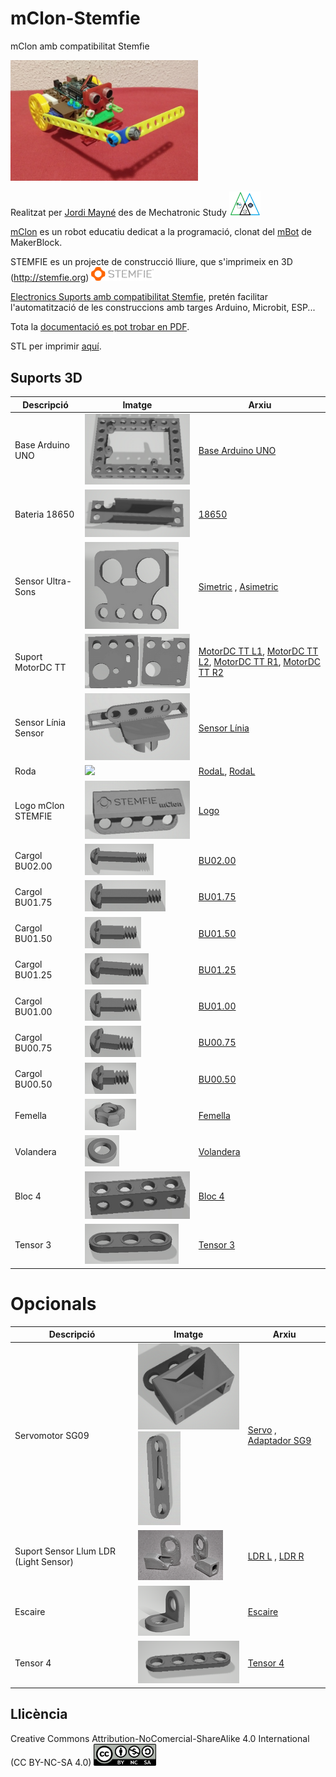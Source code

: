 # mClon-Stemfie

mClon amb compatibilitat Stemfie

<img src="Imatges/mClon-Stemfie.png" width="300" />

Realitzat per [Jordi Mayné](https://github.com/maynej) des de Mechatronic Study <img src="Imatges/Logo3senseFons.png" width="50" />

[mClon](https://tecnoloxia.org/mclon) es un robot educatiu dedicat a la programació, clonat del [mBot](https://www.makeblock.com) de MakerBlock. 

STEMFIE es un projecte de construcció lliure, que s'imprimeix en 3D (http://stemfie.org) <img src="Imatges/LogoSTEMFIE.png" width="100" />

[Electronics Suports amb compatibilitat Stemfie](https://github.com/maynej/Electronics-Stemfie), pretén facilitar l'automatització de les construccions amb targes Arduino, Microbit, ESP... 

Tota la [documentació es pot trobar en PDF](https://github.com/maynej/mClon-Stemfie/tree/main/DOC).

STL per imprimir [aquí](https://github.com/maynej/mClon-Stemfie/tree/main/STL_mClonSTEMFIE).

## Suports 3D
  
Descripció         | Imatge          | Arxiu         
------------- | ------------- | ------------- 
Base Arduino UNO |![](Imatges/ArduinoUNOBase.png) | [Base Arduino UNO](STL_mClonSTEMFIE/ArduinoUNOBase_mClonSTEMFIE.stl)
Bateria 18650 |![](Imatges/18650Holder.png) | [18650](STL_mClonSTEMFIE/18650Holder_mClonSTEMFIE.stl)
Sensor Ultra-Sons |![](Imatges/USSymmetricSensor4V.png) | [Simetric](STL_mClonSTEMFIE/USSymmetricSensor4V_mClonSTEMFIE.stl) , [Asimetric](STL_mClonSTEMFIE/USAsymmetricSensor4V_mClonSTEMFIE.stl)
Suport MotorDC TT |![](Imatges/MotorSupport.png) | [MotorDC TT L1](STL_mClonSTEMFIE/MotorDCTT_L1_mClonSTEMFIE.stl), [MotorDC TT L2](STL_mClonSTEMFIE/MotorDCTT_L2_mClonSTEMFIE.stl), [MotorDC TT R1](STL_mClonSTEMFIE/MotorDCTT_R1_mClonSTEMFIE.stl), [MotorDC TT R2](STL_mClonSTEMFIE/MotorDCTT_R2_mClonSTEMFIE.stl) 
Sensor Línia Sensor |![](Imatges/LineSensor.png) | [Sensor Línia](STL_mClonSTEMFIE/LineSensor_mClonSTEMFIE.stl)
Roda |![](Imatges/Roda1.jpg) | [RodaL](STL_mClonSTEMFIE/Wheel_1L_mClonSTEMFIE.stl), [RodaL](STL_mClonSTEMFIE/Wheel_1L_mClonSTEMFIE.stl)
Logo mClon STEMFIE |![](Imatges/Logo_mClonSTEMFIE.png) | [Logo](STL_mClonSTEMFIE/Logo4_mClonSTEMFIE.stl)
Cargol BU02.00 |![](Imatges/BU02.00.png) | [BU02.00](STL_mClonSTEMFIE/ShoulderScrewRHDRHBU02.00-SPN-SSC-0048.stl)
Cargol BU01.75 |![](Imatges/BU01.75.png) | [BU01.75](STL_mClonSTEMFIE/ShoulderScrewRHDRHBU01.75-SPN-SSC-0047.stl)
Cargol BU01.50 |![](Imatges/BU01.00.png) | [BU01.50](STL_mClonSTEMFIE/ShoulderScrewRHDRHBU01.50-SPN-SSC-0046.stl)
Cargol BU01.25 |![](Imatges/BU01.25.png) | [BU01.25](STL_mClonSTEMFIE/ShoulderScrewRHDRHBU01.25-SPN-SSC-0045.stl)
Cargol BU01.00 |![](Imatges/BU01.00.png) | [BU01.00](STL_mClonSTEMFIE/ShoulderScrewRHDRHBU01.00-SPN-SSC-0044.stl)
Cargol BU00.75 |![](Imatges/BU00.75.png) | [BU00.75](STL_mClonSTEMFIE/ShoulderScrewRHD_RH_BU00.75-SPN-SSC-0043.stl)
Cargol BU00.50 |![](Imatges/BU00.50.png) | [BU00.50](STL_mClonSTEMFIE/ShoulderScrewRHD_RH_BU00.50-SPN-SSC-0042.stl)
Femella |![](Imatges/Nut.png) | [Femella](STL_mClonSTEMFIE/NutRHBU01.00x5mm-SPN-NUT-0001.stl)
Volandera |![](Imatges/Washer.png) | [Volandera](STL_mClonSTEMFIE/NutRHBU01.00x5mm-SPN-NUT-0001.stl)
Bloc 4 |![](Imatges/Block4.jpg) | [Bloc 4](STL_mClonSTEMFIE/beam1x1x4.stl)
Tensor 3 |![](Imatges/Brace3.png) | [Tensor 3](STL_mClonSTEMFIE/BraceSTRERRBU03x01x00.25-SPN-BRC-0002.stl)

# Opcionals 
Descripció         | Imatge          | Arxiu
------------- | ------------- | ------------- 
Servomotor SG09 |![](Imatges/Servo3H.png)![](Imatges/ServoAdapter.png) | [Servo](STL_mClonSTEMFIE/Servo3H_mClonSTEMFIE.stl) , [Adaptador SG9](STL_mClonSTEMFIE/Servo9GAdapter_Stemfie.stl)
Suport Sensor Llum LDR (Light Sensor) |![](Imatges/LDR.png) | [LDR L](STL_mClonSTEMFIE/LDRSensorL_mClonSTEMFIE.stl) , [LDR R](STL_mClonSTEMFIE/LDRSensorR_mClonSTEMFIE.stl)
Escaire |![](Imatges/1L.png) | [Escaire](STL_mClonSTEMFIE/1L.stl)
Tensor 4 |![](Imatges/Brace4.png) | [Tensor 4](STL_mClonSTEMFIE/BraceSTRERRBU04x01x00.25-SPN-BRC-0003.stl)


## Llicència

Creative Commons Attribution-NoComercial-ShareAlike 4.0 International (CC BY-NC-SA 4.0)  <img src="Imatges/CC.png" width="100" />
